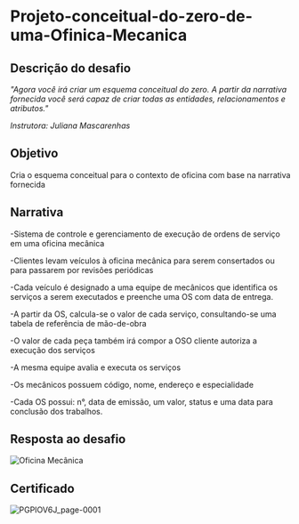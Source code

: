 # Projeto-conceitual-do-zero-de-uma-Ofinica-Mecanica
## Descrição do desafio
*"Agora você irá criar um esquema conceitual do zero. A partir da narrativa fornecida você será capaz de criar todas as entidades, relacionamentos e atributos."*

*Instrutora: Juliana Mascarenhas*

## Objetivo
Cria o esquema conceitual para o contexto de oficina com base na narrativa fornecida

## Narrativa
-Sistema de controle e gerenciamento de execução de ordens de serviço em uma oficina mecânica

-Clientes levam veículos à oficina mecânica para serem consertados ou para passarem por revisões  periódicas

-Cada veículo é designado a uma equipe de mecânicos que identifica os serviços a serem executados e preenche uma OS com data de entrega.

-A partir da OS, calcula-se o valor de cada serviço, consultando-se uma tabela de referência de mão-de-obra

-O valor de cada peça também irá compor a OSO cliente autoriza a execução dos serviços

-A mesma equipe avalia e executa os serviços

-Os mecânicos possuem código, nome, endereço e especialidade

-Cada OS possui: n°, data de emissão, um valor, status e uma data para conclusão dos trabalhos.

## Resposta ao desafio 
![Oficina Mecânica](https://github.com/user-attachments/assets/f9a6b67e-3907-4706-8504-891f917fa66b)

## Certificado
![PGPIOV6J_page-0001](https://github.com/user-attachments/assets/b5533d4f-d6c7-4a94-b5e2-f933f1523620)
